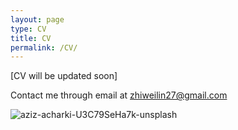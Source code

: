 ```yaml
---
layout: page
type: CV
title: CV
permalink: /CV/
---
```

[CV will be updated soon]

Contact me through email at [zhiweilin27@gmail.com](mailto:zhiweilin27@gmail.com)

![aziz-acharki-U3C79SeHa7k-unsplash](https://github.com/zhiweilin27/zhiweilin27.github.io/assets/111717798/dde6848b-2a7a-4713-9bc2-47ca6d545484)
